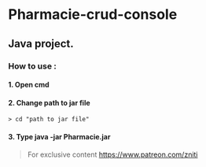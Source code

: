# Pharmacie-crud-console
## Java project.
### How to use :

#### 1. Open cmd


#### 2. Change path to jar file

```console
> cd "path to jar file"
```

#### 3. Type java -jar Pharmacie.jar

> For exclusive content https://www.patreon.com/zniti

